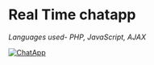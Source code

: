 # Real Time chatapp
*Languages used- PHP, JavaScript, AJAX*

[![ChatApp](
https://user-images.githubusercontent.com/53441994/115114926-9a341900-9fb3-11eb-8474-c88693459471.JPG)](https://drive.google.com/file/d/1BPo-T9em8sBednXy72rV-UKCy9-2q_W4/view?usp=sharing)

